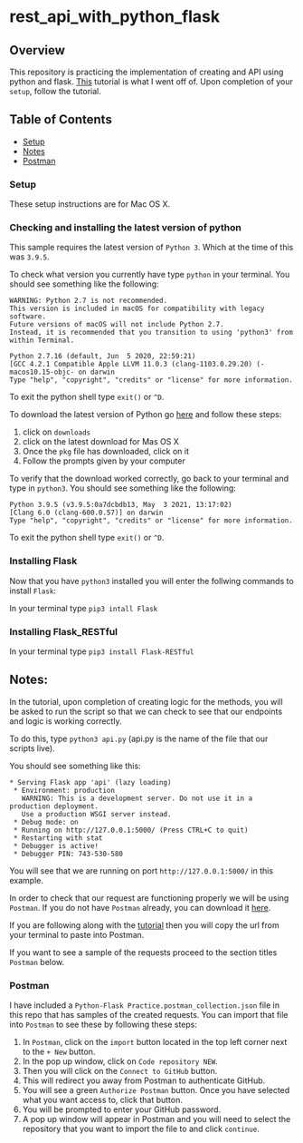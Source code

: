 # rest_api_with_python_flask

## Overview

This repository is practicing the implementation of creating and API using python and flask. [This](https://medium.com/duomly-blockchain-online-courses/how-to-create-a-simple-rest-api-with-python-and-flask-in-5-minutes-94bb88f74a23) tutorial is what I went off of. Upon completion of your `setup`, follow the tutorial.

## Table of Contents
  - [Setup](#setup)
  - [Notes](#notes)
  - [Postman](#postman)


### Setup
These setup instructions are for Mac OS X.

### Checking and installing the latest version of python

This sample requires the latest version of `Python 3`. Which at the time of this was `3.9.5`.

To check what version you currently have type `python` in your terminal. You should see something like the following:

```
WARNING: Python 2.7 is not recommended.
This version is included in macOS for compatibility with legacy software.
Future versions of macOS will not include Python 2.7.
Instead, it is recommended that you transition to using 'python3' from within Terminal.

Python 2.7.16 (default, Jun  5 2020, 22:59:21)
[GCC 4.2.1 Compatible Apple LLVM 11.0.3 (clang-1103.0.29.20) (-macos10.15-objc- on darwin
Type "help", "copyright", "credits" or "license" for more information.
```

To exit the python shell type `exit()` or `^D`.

To download the latest version of Python go [here](https://www.python.org/) and follow these steps:
1. click on `downloads`
2. click on the latest download for Mas OS X
3. Once the `pkg` file has downloaded, click on it
4. Follow the prompts given by your computer

To verify that the download worked correctly, go back to your terminal and type in `python3`. You should see something like the following:

```
Python 3.9.5 (v3.9.5:0a7dcbdb13, May  3 2021, 13:17:02)
[Clang 6.0 (clang-600.0.57)] on darwin
Type "help", "copyright", "credits" or "license" for more information.
```

To exit the python shell type `exit()` or `^D`.

### Installing Flask

Now that you have `python3` installed you will enter the follwing commands to install `Flask`:

In your terminal type `pip3 intall Flask`

### Installing Flask_RESTful

In your terminal type `pip3 install Flask-RESTful`

## Notes:

In the tutorial, upon completion of creating logic for the methods, you will be asked to run the script so that we can check to see that our endpoints and logic is working correctly. 

To do this, type `python3 api.py` (api.py is the name of the file that our scripts live).

You should see something like this:

```
* Serving Flask app 'api' (lazy loading)
 * Environment: production
   WARNING: This is a development server. Do not use it in a production deployment.
   Use a production WSGI server instead.
 * Debug mode: on
 * Running on http://127.0.0.1:5000/ (Press CTRL+C to quit)
 * Restarting with stat
 * Debugger is active!
 * Debugger PIN: 743-530-580
 ```
 
 You will see that we are running on port `http://127.0.0.1:5000/` in this example. 
 
 In order to check that our request are functioning properly we will be using `Postman`. If you do not have `Postman` already, you can download it [here](https://www.postman.com/product/rest-client/).
 
 If you are following along with the [tutorial](https://medium.com/duomly-blockchain-online-courses/how-to-create-a-simple-rest-api-with-python-and-flask-in-5-minutes-94bb88f74a23) then you will copy the url from your terminal to paste into Postman.
 
 If you want to see a sample of the requests proceed to the section titles `Postman` below.
 
 
 ### Postman
 
 I have included a `Python-Flask Practice.postman_collection.json` file in this repo that has samples of the created requests. You can import that file into `Postman` to see these by following these steps:
 1. In `Postman`, click on the `import` button located in the top left corner next to the `+ New` button.
 2. In the pop up window, click on `Code repository NEW`.
 3. Then you will click on the `Connect to GitHub` button.
 4. This will redirect you away from Postman to authenticate GitHub.
 5. You will see a green `Authorize Postman` button. Once you have selected what you want access to, click that button.
 6. You will be prompted to enter your GitHub password.
 7. A pop up window will appear in Postman and you will need to select the repository that you want to import the file to and click `continue`.

